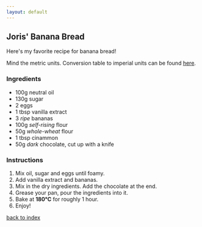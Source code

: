 ```yaml
---
layout: default
---
```


<!---
This is a comment. Note the triple dash to start, but double to end
-->

## Joris' Banana Bread
<!---
Put your name or github username somewhere
-->
Here's my favorite recipe for banana bread!

Mind the metric units. Conversion table to imperial units can be found [here](https://www.healthlinkbc.ca/sites/default/files/healthyeating/pdf/imperial-metric-conversions.pdf).


### Ingredients
- 100g neutral oil
- 130g sugar
- 2 eggs
- 1 tbsp vanilla extract
- 3 *ripe* bananas
- 100g *self-rising* flour
- 50g *whole-wheat* flour
- 1 tbsp cinammon
- 50g *dark* chocolate, cut up with a knife

### Instructions
1. Mix oil, sugar and eggs until foamy.
2. Add vanilla extract and bananas.
3. Mix in the dry ingredients. Add the chocolate at the end.
4. Grease your pan, pour the ingredients into it.
5. Bake at **180°C** for roughly 1 hour.
6. Enjoy!

<!--
Keep this link to return to the index
-->
[back to index](../)